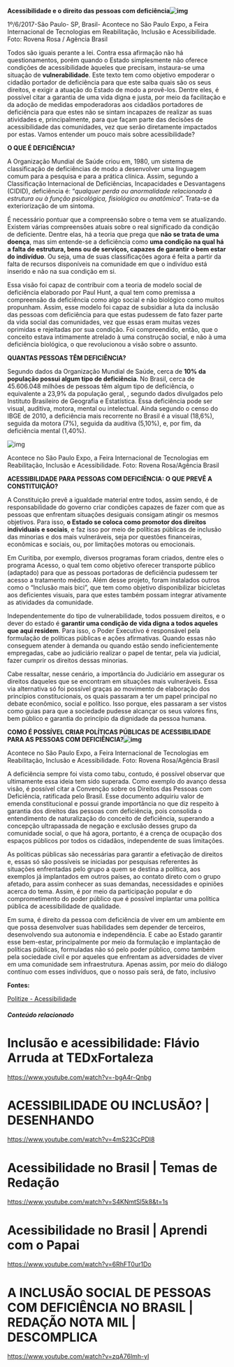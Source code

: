 **Acessibilidade e o direito das pessoas com deficiência![img](https://static.planejativo.com/uploads/novas/dca450e23c8f2094bdcc35e88fd6c4cf.jpg)**

1º/6/2017-São Paulo- SP, Brasil- Acontece no São Paulo Expo, a Feira Internacional de Tecnologias em Reabilitação, Inclusão e Acessibilidade.
Foto: Rovena Rosa / Agência Brasil

Todos são iguais perante a lei. Contra essa afirmação não há questionamentos, porém quando o Estado simplesmente não oferece condições de acessibilidade àqueles que precisam, instaura-se uma situação de **vulnerabilidade**. Este texto tem como objetivo empoderar o cidadão portador de deficiência para que este saiba quais são os seus direitos, e exigir a atuação do Estado de modo a provê-los. Dentre eles, é possível citar a garantia de uma vida digna e justa, por meio da facilitação e da adoção de medidas empoderadoras aos cidadãos portadores de deficiência para que estes não se sintam incapazes de realizar as suas atividades e, principalmente, para que façam parte das decisões de acessibilidade das comunidades, vez que serão diretamente impactados por estas. Vamos entender um pouco mais sobre acessibilidade?

**O QUE É DEFICIÊNCIA?**

A Organização Mundial de Saúde criou em, 1980, um sistema de classificação de deficiências de modo a desenvolver  uma linguagem comum para a pesquisa e para a prática clínica. Assim, segundo a Classificação Internacional de Deficiências, Incapacidades e Desvantagens (CIDID), deficiência é: “*qualquer perda ou anormalidade relacionada à estrutura ou à função psicológica, fisiológica ou anatômica*”. Trata-se da exteriorização de um sintoma.

É  necessário pontuar que a compreensão sobre o tema vem se atualizando. Existem várias compreensões atuais sobre o real significado da condição de deficiente. Dentre elas, há a teoria que prega que **não se trata de uma doença**, mas sim  entende-se a deficiência como **uma condição na qual há a falta de estrutura, bens ou de serviços, capazes de garantir o bem estar do indivíduo**. Ou seja, uma de suas classificações agora é feita a partir da falta de recursos disponíveis na comunidade em que o indivíduo está inserido e não na sua condição em si.

Essa visão foi capaz de contribuir com a teoria de modelo social de deficiência elaborado por Paul Hunt, a qual tem como premissa a compreensão da deficiência como algo social e não biológico como muitos propunham. Assim, esse modelo foi capaz de subsidiar a luta da inclusão das pessoas com deficiência para que estas pudessem de fato fazer parte da vida social das comunidades, vez que essas eram muitas vezes oprimidas e rejeitadas por sua condição. Foi compreendido, então, que o conceito estava intimamente atrelado à uma construção social, e não à uma deficiência biológica, o que revolucionou a visão sobre o assunto.

**QUANTAS PESSOAS TÊM DEFICIÊNCIA?**

Segundo dados da Organização Mundial de Saúde, cerca de **10% da população possui algum tipo de deficiência**. No Brasil, cerca de 45.606.048 milhões de pessoas têm algum tipo de deficiência, o equivalente a 23,9% da população geral, , segundo dados divulgados pelo Instituto Brasileiro de Geografia e Estatística. Essa deficiência pode ser visual, auditiva, motora, mental ou intelectual. Ainda segundo o censo do IBGE de 2010, a deficiência mais recorrente no Brasil é a visual (18,6%), seguida da motora (7%), seguida da auditiva (5,10%), e, por fim, da deficiência mental (1,40%).

![img](https://static.planejativo.com/uploads/novas/dd176fc5f8407cc2bab8896b1a4b9707.jpg)

Acontece no São Paulo Expo, a Feira Internacional de Tecnologias em Reabilitação, Inclusão e Acessibilidade. Foto: Rovena Rosa/Agência Brasil

**ACESSIBILIDADE PARA PESSOAS COM DEFICIÊNCIA: O QUE PREVÊ A CONSTITUIÇÃO?**

A Constituição prevê a igualdade material entre todos, assim sendo, é de responsabilidade do governo criar condições capazes de fazer com que as pessoas que enfrentam situações desiguais consigam atingir os mesmos objetivos. Para isso, **o Estado se coloca como promotor dos direitos individuais e sociais**, e faz isso por meio de políticas públicas de inclusão das minorias e dos mais vulneráveis, seja por questões financeiras, econômicas e sociais, ou, por limitações motoras ou emocionais.

Em Curitiba, por exemplo, diversos programas foram criados, dentre eles o programa Acesso, o qual tem como objetivo oferecer transporte público (adaptado) para que as pessoas portadoras de deficiência pudessem ter acesso a tratamento médico. Além desse projeto, foram instalados outros como o “Inclusão mais bici”, que tem como objetivo disponibilizar bicicletas aos deficientes visuais, para que estes também possam integrar ativamente as atividades da comunidade.

Independentemente do tipo de vulnerabilidade, todos possuem direitos, e o dever do estado é **garantir uma condição de vida digna a todos aqueles que aqui residem**. Para isso, o Poder Executivo é responsável pela formulação de políticas públicas e ações afirmativas. Quando essas não conseguem atender à demanda ou quando estão sendo ineficientemente empregadas, cabe ao judiciário realizar o papel de tentar, pela via judicial, fazer cumprir os direitos dessas minorias.

Cabe ressaltar, nesse cenário, a importância do Judiciário em assegurar os direitos daqueles que se encontram em situações mais vulneráveis. Essa via alternativa só foi possível graças ao movimento de elaboração dos princípios constitucionais, os quais passaram a ter um papel principal no debate econômico, social e político. Isso porque, eles passaram a ser vistos como guias para que a sociedade pudesse alcançar os seus valores fins, bem público e garantia do princípio da dignidade da pessoa humana.

**COMO É POSSÍVEL CRIAR POLÍTICAS PÚBLICAS DE ACESSIBILIDADE PARA AS PESSOAS COM DEFICIÊNCIA?![img](https://static.planejativo.com/uploads/novas/f9dc0ad9508c5b2dbccc712118506b32.jpg)**

Acontece no São Paulo Expo, a Feira Internacional de Tecnologias em Reabilitação, Inclusão e Acessibilidade. Foto: Rovena Rosa/Agência Brasil

A deficiência sempre foi vista como tabu, contudo, é possível observar que ultimamente essa ideia tem sido superada. Como exemplo do avanço dessa visão, é possível citar a Convenção sobre os Direitos das Pessoas com Deficiência, ratificada pelo Brasil. Esse documento adquiriu valor de emenda constitucional e possui grande importância no que diz respeito à garantia dos direitos das pessoas com deficiência, pois consolida o entendimento de naturalização do conceito de deficiência, superando a concepção ultrapassada de negação e exclusão desses grupo da comunidade social, o que há agora, portanto, é a crença de ocupação dos espaços públicos por todos os cidadãos, independente de suas limitações.

As políticas públicas são necessárias para garantir a efetivação de direitos e, essas só são possíveis se iniciadas por pesquisas referentes às situações enfrentadas pelo grupo a quem se destina a política, aos exemplos já implantados em outros países, ao contato direto com o grupo afetado, para assim conhecer as suas demandas, necessidades e opiniões acerca do tema. Assim, é por meio da participação popular e do comprometimento do poder público que é possível implantar uma política pública de acessibilidade de qualidade.

Em suma, é direito da pessoa com deficiência de viver em um ambiente em que possa desenvolver suas habilidades sem depender de terceiros, desenvolvendo sua autonomia e independência.  E cabe ao Estado garantir esse bem-estar, principalmente por meio da formulação e implantação de políticas públicas, formuladas não só pelo poder público, como também pela sociedade civil e por aqueles que enfrentam as adversidades de viver em uma comunidade sem infraestrutura. Apenas assim, por meio do diálogo contínuo com esses indivíduos, que o nosso país será, de fato, inclusivo



**Fontes:**



[Politize - Acessibilidade](https://www.politize.com.br/acessibilidade-e-o-direito-das-pessoas-com-deficiencia/)

##### Conteúdo relacionado



# Inclusão e acessibilidade: Flávio Arruda at TEDxFortaleza

https://www.youtube.com/watch?v=-bgA4r-Qnbg

# ACESSIBILIDADE OU INCLUSÃO? | DESENHANDO

https://www.youtube.com/watch?v=4mS23CcPDI8

# Acessibilidade no Brasil | Temas de Redação

https://www.youtube.com/watch?v=S4KNmtSl5k8&t=1s



# Acessibilidade no Brasil | Aprendi com o Papai

https://www.youtube.com/watch?v=6RhFT0ur1Do

# A INCLUSÃO SOCIAL DE PESSOAS COM DEFICIÊNCIA NO BRASIL | REDAÇÃO NOTA MIL | DESCOMPLICA

https://www.youtube.com/watch?v=zqA76lmh-yI

